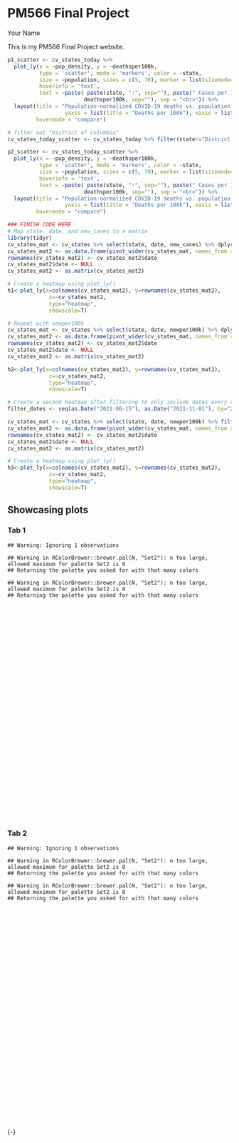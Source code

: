 PM566 Final Project
================
Your Name

This is my PM566 Final Project website.

``` r
p1_scatter <- cv_states_today %>% 
  plot_ly(x = ~pop_density, y = ~deathsper100k,
          type = 'scatter', mode = 'markers', color = ~state,
          size = ~population, sizes = c(5, 70), marker = list(sizemode='diameter', opacity=0.5),
          hoverinfo = 'text',
          text = ~paste( paste(state, ":", sep=""), paste(" Cases per 100k: ", per100k, sep="") , paste(" Deaths per 100k: ",
                        deathsper100k, sep=""), sep = "<br>")) %>%
  layout(title = "Population-normalized COVID-19 deaths vs. population density",
                  yaxis = list(title = "Deaths per 100k"), xaxis = list(title = "Population Density"),
         hovermode = "compare")

# filter out "District of Columbia"
cv_states_today_scatter <- cv_states_today %>% filter(state!="District of Columbia")

p2_scatter <- cv_states_today_scatter %>% 
  plot_ly(x = ~pop_density, y = ~deathsper100k,
          type = 'scatter', mode = 'markers', color = ~state,
          size = ~population, sizes = c(5, 70), marker = list(sizemode='diameter', opacity=0.5),
          hoverinfo = 'text',
          text = ~paste( paste(state, ":", sep=""), paste(" Cases per 100k: ", per100k, sep="") , paste(" Deaths per 100k: ",
                        deathsper100k, sep=""), sep = "<br>")) %>%
  layout(title = "Population-normalized COVID-19 deaths vs. population density",
                  yaxis = list(title = "Deaths per 100k"), xaxis = list(title = "Population Density"),
         hovermode = "compare")
```

``` r
### FINISH CODE HERE
# Map state, date, and new_cases to a matrix
library(tidyr)
cv_states_mat <- cv_states %>% select(state, date, new_cases) %>% dplyr::filter(date>as.Date("2021-06-15"))
cv_states_mat2 <- as.data.frame(pivot_wider(cv_states_mat, names_from = state, values_from = new_cases))
rownames(cv_states_mat2) <- cv_states_mat2$date
cv_states_mat2$date <- NULL
cv_states_mat2 <- as.matrix(cv_states_mat2)

# Create a heatmap using plot_ly()
h1<-plot_ly(x=colnames(cv_states_mat2), y=rownames(cv_states_mat2),
             z=~cv_states_mat2,
             type="heatmap",
             showscale=T)

# Repeat with newper100k
cv_states_mat <- cv_states %>% select(state, date, newper100k) %>% dplyr::filter(date>as.Date("2021-06-15"))
cv_states_mat2 <- as.data.frame(pivot_wider(cv_states_mat, names_from = state, values_from = newper100k))
rownames(cv_states_mat2) <- cv_states_mat2$date
cv_states_mat2$date <- NULL
cv_states_mat2 <- as.matrix(cv_states_mat2)

h2<-plot_ly(x=colnames(cv_states_mat2), y=rownames(cv_states_mat2),
             z=~cv_states_mat2,
             type="heatmap",
             showscale=T)

# Create a second heatmap after filtering to only include dates every other week
filter_dates <- seq(as.Date("2021-06-15"), as.Date("2021-11-01"), by="2 weeks")

cv_states_mat <- cv_states %>% select(state, date, newper100k) %>% filter(date %in% filter_dates)
cv_states_mat2 <- as.data.frame(pivot_wider(cv_states_mat, names_from = state, values_from = newper100k))
rownames(cv_states_mat2) <- cv_states_mat2$date
cv_states_mat2$date <- NULL
cv_states_mat2 <- as.matrix(cv_states_mat2)

# Create a heatmap using plot_ly()
h3<-plot_ly(x=colnames(cv_states_mat2), y=rownames(cv_states_mat2),
             z=~cv_states_mat2,
             type="heatmap",
             showscale=T)
```

## Showcasing plots

### Tab 1

    ## Warning: Ignoring 1 observations

    ## Warning in RColorBrewer::brewer.pal(N, "Set2"): n too large, allowed maximum for palette Set2 is 8
    ## Returning the palette you asked for with that many colors

    ## Warning in RColorBrewer::brewer.pal(N, "Set2"): n too large, allowed maximum for palette Set2 is 8
    ## Returning the palette you asked for with that many colors

<div id="htmlwidget-40b994f58a644afb643f" style="width:672px;height:480px;" class="plotly html-widget"></div>
<script type="application/json" data-for="htmlwidget-40b994f58a644afb643f">{"x":{"visdat":{"49a41b0e10cb":["function () ","plotlyVisDat"]},"cur_data":"49a41b0e10cb","attrs":{"49a41b0e10cb":{"x":{},"y":{},"mode":"markers","marker":{"sizemode":"diameter","opacity":0.5},"hoverinfo":"text","text":{},"color":{},"size":{},"alpha_stroke":1,"sizes":[5,70],"spans":[1,20],"type":"scatter"}},"layout":{"margin":{"b":40,"l":60,"t":25,"r":10},"title":"Population-normalized COVID-19 deaths vs. population density","yaxis":{"domain":[0,1],"automargin":true,"title":"Deaths per 100k"},"xaxis":{"domain":[0,1],"automargin":true,"title":"Population Density"},"hovermode":"compare","showlegend":true},"source":"A","config":{"modeBarButtonsToAdd":["hoverclosest","hovercompare"],"showSendToCloud":false},"data":[{"x":[96.50938865],"y":[329.4],"mode":"markers","marker":{"color":"rgba(102,194,165,1)","size":[12.1873700271949],"sizemode":"diameter","opacity":0.5,"line":{"color":"rgba(102,194,165,1)"}},"hoverinfo":"text","text":"Alabama:<br> Cases per 100k: 17244.9<br> Deaths per 100k: 329.4","type":"scatter","name":"Alabama","textfont":{"color":"rgba(102,194,165,1)","size":12.1873700271949},"error_y":{"color":"rgba(102,194,165,1)","width":12.1873700271949},"error_x":{"color":"rgba(102,194,165,1)","width":12.1873700271949},"line":{"color":"rgba(102,194,165,1)","width":12.1873700271949},"xaxis":"x","yaxis":"y","frame":null},{"x":[1.2915230609],"y":[113.9],"mode":"markers","marker":{"color":"rgba(135,188,156,1)","size":[5.26630962766194],"sizemode":"diameter","opacity":0.5,"line":{"color":"rgba(135,188,156,1)"}},"hoverinfo":"text","text":"Alaska:<br> Cases per 100k: 19950.8<br> Deaths per 100k: 113.9","type":"scatter","name":"Alaska","textfont":{"color":"rgba(135,188,156,1)","size":5.26630962766194},"error_y":{"color":"rgba(135,188,156,1)","width":5.26630962766194},"error_x":{"color":"rgba(135,188,156,1)","width":5.26630962766194},"line":{"color":"rgba(135,188,156,1)","width":5.26630962766194},"xaxis":"x","yaxis":"y","frame":null},{"x":[63.135855048],"y":[306.7],"mode":"markers","marker":{"color":"rgba(160,182,146,1)","size":[15.9956822476171],"sizemode":"diameter","opacity":0.5,"line":{"color":"rgba(160,182,146,1)"}},"hoverinfo":"text","text":"Arizona:<br> Cases per 100k: 17318.1<br> Deaths per 100k: 306.7","type":"scatter","name":"Arizona","textfont":{"color":"rgba(160,182,146,1)","size":15.9956822476171},"error_y":{"color":"rgba(160,182,146,1)","width":15.9956822476171},"error_x":{"color":"rgba(160,182,146,1)","width":15.9956822476171},"line":{"color":"rgba(160,182,146,1)","width":15.9956822476171},"xaxis":"x","yaxis":"y","frame":null},{"x":[57.919684465],"y":[291.8],"mode":"markers","marker":{"color":"rgba(181,176,137,1)","size":[9.06230197827011],"sizemode":"diameter","opacity":0.5,"line":{"color":"rgba(181,176,137,1)"}},"hoverinfo":"text","text":"Arkansas:<br> Cases per 100k: 17405.5<br> Deaths per 100k: 291.8","type":"scatter","name":"Arkansas","textfont":{"color":"rgba(181,176,137,1)","size":9.06230197827011},"error_y":{"color":"rgba(181,176,137,1)","width":9.06230197827011},"error_x":{"color":"rgba(181,176,137,1)","width":9.06230197827011},"line":{"color":"rgba(181,176,137,1)","width":9.06230197827011},"xaxis":"x","yaxis":"y","frame":null},{"x":[253.9065023],"y":[189.2],"mode":"markers","marker":{"color":"rgba(200,169,128,1)","size":[70],"sizemode":"diameter","opacity":0.5,"line":{"color":"rgba(200,169,128,1)"}},"hoverinfo":"text","text":"California:<br> Cases per 100k: 12745.2<br> Deaths per 100k: 189.2","type":"scatter","name":"California","textfont":{"color":"rgba(200,169,128,1)","size":70},"error_y":{"color":"rgba(200,169,128,1)","width":70},"error_x":{"color":"rgba(200,169,128,1)","width":70},"line":{"color":"rgba(200,169,128,1)","width":70},"xaxis":"x","yaxis":"y","frame":null},{"x":[54.955977559],"y":[159.5],"mode":"markers","marker":{"color":"rgba(217,161,119,1)","size":[13.5342396278559],"sizemode":"diameter","opacity":0.5,"line":{"color":"rgba(217,161,119,1)"}},"hoverinfo":"text","text":"Colorado:<br> Cases per 100k: 14229.1<br> Deaths per 100k: 159.5","type":"scatter","name":"Colorado","textfont":{"color":"rgba(217,161,119,1)","size":13.5342396278559},"error_y":{"color":"rgba(217,161,119,1)","width":13.5342396278559},"error_x":{"color":"rgba(217,161,119,1)","width":13.5342396278559},"line":{"color":"rgba(217,161,119,1)","width":13.5342396278559},"xaxis":"x","yaxis":"y","frame":null},{"x":[737.74459965],"y":[248.1],"mode":"markers","marker":{"color":"rgba(233,153,110,1)","size":[9.99419640800191],"sizemode":"diameter","opacity":0.5,"line":{"color":"rgba(233,153,110,1)"}},"hoverinfo":"text","text":"Connecticut:<br> Cases per 100k: 11558.5<br> Deaths per 100k: 248.1","type":"scatter","name":"Connecticut","textfont":{"color":"rgba(233,153,110,1)","size":9.99419640800191},"error_y":{"color":"rgba(233,153,110,1)","width":9.99419640800191},"error_x":{"color":"rgba(233,153,110,1)","width":9.99419640800191},"line":{"color":"rgba(233,153,110,1)","width":9.99419640800191},"xaxis":"x","yaxis":"y","frame":null},{"x":[496.4324605],"y":[223.3],"mode":"markers","marker":{"color":"rgba(248,144,101,1)","size":[5.64940121563985],"sizemode":"diameter","opacity":0.5,"line":{"color":"rgba(248,144,101,1)"}},"hoverinfo":"text","text":"Delaware:<br> Cases per 100k: 15553.7<br> Deaths per 100k: 223.3","type":"scatter","name":"Delaware","textfont":{"color":"rgba(248,144,101,1)","size":5.64940121563985},"error_y":{"color":"rgba(248,144,101,1)","width":5.64940121563985},"error_x":{"color":"rgba(248,144,101,1)","width":5.64940121563985},"line":{"color":"rgba(248,144,101,1)","width":5.64940121563985},"xaxis":"x","yaxis":"y","frame":null},{"x":[11490.11954],"y":[170.3],"mode":"markers","marker":{"color":"rgba(244,143,109,1)","size":[5.20797367670047],"sizemode":"diameter","opacity":0.5,"line":{"color":"rgba(244,143,109,1)"}},"hoverinfo":"text","text":"District of Columbia:<br> Cases per 100k: 9401.3<br> Deaths per 100k: 170.3","type":"scatter","name":"District of Columbia","textfont":{"color":"rgba(244,143,109,1)","size":5.20797367670047},"error_y":{"color":"rgba(244,143,109,1)","width":5.20797367670047},"error_x":{"color":"rgba(244,143,109,1)","width":5.20797367670047},"line":{"color":"rgba(244,143,109,1)","width":5.20797367670047},"xaxis":"x","yaxis":"y","frame":null},{"x":[397.01575445],"y":[286.8],"mode":"markers","marker":{"color":"rgba(232,146,123,1)","size":[39.5543132782142],"sizemode":"diameter","opacity":0.5,"line":{"color":"rgba(232,146,123,1)"}},"hoverinfo":"text","text":"Florida:<br> Cases per 100k: 17465.7<br> Deaths per 100k: 286.8","type":"scatter","name":"Florida","textfont":{"color":"rgba(232,146,123,1)","size":39.5543132782142},"error_y":{"color":"rgba(232,146,123,1)","width":39.5543132782142},"error_x":{"color":"rgba(232,146,123,1)","width":39.5543132782142},"line":{"color":"rgba(232,146,123,1)","width":39.5543132782142},"xaxis":"x","yaxis":"y","frame":null},{"x":[182.26478911],"y":[276.2],"mode":"markers","marker":{"color":"rgba(220,149,138,1)","size":[21.5783592156126],"sizemode":"diameter","opacity":0.5,"line":{"color":"rgba(220,149,138,1)"}},"hoverinfo":"text","text":"Georgia:<br> Cases per 100k: 15403.3<br> Deaths per 100k: 276.2","type":"scatter","name":"Georgia","textfont":{"color":"rgba(220,149,138,1)","size":21.5783592156126},"error_y":{"color":"rgba(220,149,138,1)","width":21.5783592156126},"error_x":{"color":"rgba(220,149,138,1)","width":21.5783592156126},"line":{"color":"rgba(220,149,138,1)","width":21.5783592156126},"xaxis":"x","yaxis":"y","frame":null},{"x":[221.17691552],"y":[70.5],"mode":"markers","marker":{"color":"rgba(206,152,152,1)","size":[6.40533562063236],"sizemode":"diameter","opacity":0.5,"line":{"color":"rgba(206,152,152,1)"}},"hoverinfo":"text","text":"Hawaii:<br> Cases per 100k: 5913.2<br> Deaths per 100k: 70.5","type":"scatter","name":"Hawaii","textfont":{"color":"rgba(206,152,152,1)","size":6.40533562063236},"error_y":{"color":"rgba(206,152,152,1)","width":6.40533562063236},"error_x":{"color":"rgba(206,152,152,1)","width":6.40533562063236},"line":{"color":"rgba(206,152,152,1)","width":6.40533562063236},"xaxis":"x","yaxis":"y","frame":null},{"x":[21.225798536],"y":[219.9],"mode":"markers","marker":{"color":"rgba(191,154,166,1)","size":[6.96182587438443],"sizemode":"diameter","opacity":0.5,"line":{"color":"rgba(191,154,166,1)"}},"hoverinfo":"text","text":"Idaho:<br> Cases per 100k: 17291.2<br> Deaths per 100k: 219.9","type":"scatter","name":"Idaho","textfont":{"color":"rgba(191,154,166,1)","size":6.96182587438443},"error_y":{"color":"rgba(191,154,166,1)","width":6.96182587438443},"error_x":{"color":"rgba(191,154,166,1)","width":6.96182587438443},"line":{"color":"rgba(191,154,166,1)","width":6.96182587438443},"xaxis":"x","yaxis":"y","frame":null},{"x":[229.51115613],"y":[228.9],"mode":"markers","marker":{"color":"rgba(174,157,181,1)","size":[25.2829997649009],"sizemode":"diameter","opacity":0.5,"line":{"color":"rgba(174,157,181,1)"}},"hoverinfo":"text","text":"Illinois:<br> Cases per 100k: 13886.3<br> Deaths per 100k: 228.9","type":"scatter","name":"Illinois","textfont":{"color":"rgba(174,157,181,1)","size":25.2829997649009},"error_y":{"color":"rgba(174,157,181,1)","width":25.2829997649009},"error_x":{"color":"rgba(174,157,181,1)","width":25.2829997649009},"line":{"color":"rgba(174,157,181,1)","width":25.2829997649009},"xaxis":"x","yaxis":"y","frame":null},{"x":[186.78751987],"y":[257.7],"mode":"markers","marker":{"color":"rgba(154,159,195,1)","size":[15.1956444429439],"sizemode":"diameter","opacity":0.5,"line":{"color":"rgba(154,159,195,1)"}},"hoverinfo":"text","text":"Indiana:<br> Cases per 100k: 16035.1<br> Deaths per 100k: 257.7","type":"scatter","name":"Indiana","textfont":{"color":"rgba(154,159,195,1)","size":15.1956444429439},"error_y":{"color":"rgba(154,159,195,1)","width":15.1956444429439},"error_x":{"color":"rgba(154,159,195,1)","width":15.1956444429439},"line":{"color":"rgba(154,159,195,1)","width":15.1956444429439},"xaxis":"x","yaxis":"y","frame":null},{"x":[56.507023549],"y":[230.3],"mode":"markers","marker":{"color":"rgba(147,159,203,1)","size":[9.29962789488208],"sizemode":"diameter","opacity":0.5,"line":{"color":"rgba(147,159,203,1)"}},"hoverinfo":"text","text":"Iowa:<br> Cases per 100k: 16274.2<br> Deaths per 100k: 230.3","type":"scatter","name":"Iowa","textfont":{"color":"rgba(147,159,203,1)","size":9.29962789488208},"error_y":{"color":"rgba(147,159,203,1)","width":9.29962789488208},"error_x":{"color":"rgba(147,159,203,1)","width":9.29962789488208},"line":{"color":"rgba(147,159,203,1)","width":9.29962789488208},"xaxis":"x","yaxis":"y","frame":null},{"x":[35.610732968],"y":[232.4],"mode":"markers","marker":{"color":"rgba(162,157,201,1)","size":[8.8916781180415],"sizemode":"diameter","opacity":0.5,"line":{"color":"rgba(162,157,201,1)"}},"hoverinfo":"text","text":"Kansas:<br> Cases per 100k: 15689.4<br> Deaths per 100k: 232.4","type":"scatter","name":"Kansas","textfont":{"color":"rgba(162,157,201,1)","size":8.8916781180415},"error_y":{"color":"rgba(162,157,201,1)","width":8.8916781180415},"error_x":{"color":"rgba(162,157,201,1)","width":8.8916781180415},"line":{"color":"rgba(162,157,201,1)","width":8.8916781180415},"xaxis":"x","yaxis":"y","frame":null},{"x":[113.15179107],"y":[239],"mode":"markers","marker":{"color":"rgba(175,154,200,1)","size":[11.4878839049682],"sizemode":"diameter","opacity":0.5,"line":{"color":"rgba(175,154,200,1)"}},"hoverinfo":"text","text":"Kentucky:<br> Cases per 100k: 17341.3<br> Deaths per 100k: 239","type":"scatter","name":"Kentucky","textfont":{"color":"rgba(175,154,200,1)","size":11.4878839049682},"error_y":{"color":"rgba(175,154,200,1)","width":11.4878839049682},"error_x":{"color":"rgba(175,154,200,1)","width":11.4878839049682},"line":{"color":"rgba(175,154,200,1)","width":11.4878839049682},"xaxis":"x","yaxis":"y","frame":null},{"x":[107.86011234],"y":[316.5],"mode":"markers","marker":{"color":"rgba(187,151,199,1)","size":[11.8073467338107],"sizemode":"diameter","opacity":0.5,"line":{"color":"rgba(187,151,199,1)"}},"hoverinfo":"text","text":"Louisiana:<br> Cases per 100k: 16485.2<br> Deaths per 100k: 316.5","type":"scatter","name":"Louisiana","textfont":{"color":"rgba(187,151,199,1)","size":11.8073467338107},"error_y":{"color":"rgba(187,151,199,1)","width":11.8073467338107},"error_x":{"color":"rgba(187,151,199,1)","width":11.8073467338107},"line":{"color":"rgba(187,151,199,1)","width":11.8073467338107},"xaxis":"x","yaxis":"y","frame":null},{"x":[43.391688419],"y":[95.2],"mode":"markers","marker":{"color":"rgba(199,148,198,1)","size":[6.26845132807386],"sizemode":"diameter","opacity":0.5,"line":{"color":"rgba(199,148,198,1)"}},"hoverinfo":"text","text":"Maine:<br> Cases per 100k: 8656.7<br> Deaths per 100k: 95.2","type":"scatter","name":"Maine","textfont":{"color":"rgba(199,148,198,1)","size":6.26845132807386},"error_y":{"color":"rgba(199,148,198,1)","width":6.26845132807386},"error_x":{"color":"rgba(199,148,198,1)","width":6.26845132807386},"line":{"color":"rgba(199,148,198,1)","width":6.26845132807386},"xaxis":"x","yaxis":"y","frame":null},{"x":[622.26172745],"y":[184.1],"mode":"markers","marker":{"color":"rgba(211,145,197,1)","size":[14.1131367698985],"sizemode":"diameter","opacity":0.5,"line":{"color":"rgba(211,145,197,1)"}},"hoverinfo":"text","text":"Maryland:<br> Cases per 100k: 9569.4<br> Deaths per 100k: 184.1","type":"scatter","name":"Maryland","textfont":{"color":"rgba(211,145,197,1)","size":14.1131367698985},"error_y":{"color":"rgba(211,145,197,1)","width":14.1131367698985},"error_x":{"color":"rgba(211,145,197,1)","width":14.1131367698985},"line":{"color":"rgba(211,145,197,1)","width":14.1131367698985},"xaxis":"x","yaxis":"y","frame":null},{"x":[884.74992172],"y":[279.8],"mode":"markers","marker":{"color":"rgba(222,141,196,1)","size":[15.5462821453885],"sizemode":"diameter","opacity":0.5,"line":{"color":"rgba(222,141,196,1)"}},"hoverinfo":"text","text":"Massachusetts:<br> Cases per 100k: 13017.5<br> Deaths per 100k: 279.8","type":"scatter","name":"Massachusetts","textfont":{"color":"rgba(222,141,196,1)","size":15.5462821453885},"error_y":{"color":"rgba(222,141,196,1)","width":15.5462821453885},"error_x":{"color":"rgba(222,141,196,1)","width":15.5462821453885},"line":{"color":"rgba(222,141,196,1)","width":15.5462821453885},"xaxis":"x","yaxis":"y","frame":null},{"x":[176.59707779],"y":[248.4],"mode":"markers","marker":{"color":"rgba(230,140,193,1)","size":[20.7052959996109],"sizemode":"diameter","opacity":0.5,"line":{"color":"rgba(230,140,193,1)"}},"hoverinfo":"text","text":"Michigan:<br> Cases per 100k: 14063.8<br> Deaths per 100k: 248.4","type":"scatter","name":"Michigan","textfont":{"color":"rgba(230,140,193,1)","size":20.7052959996109},"error_y":{"color":"rgba(230,140,193,1)","width":20.7052959996109},"error_x":{"color":"rgba(230,140,193,1)","width":20.7052959996109},"line":{"color":"rgba(230,140,193,1)","width":20.7052959996109},"xaxis":"x","yaxis":"y","frame":null},{"x":[70.469674696],"y":[165.4],"mode":"markers","marker":{"color":"rgba(224,152,179,1)","size":[13.3935233021582],"sizemode":"diameter","opacity":0.5,"line":{"color":"rgba(224,152,179,1)"}},"hoverinfo":"text","text":"Minnesota:<br> Cases per 100k: 15528.4<br> Deaths per 100k: 165.4","type":"scatter","name":"Minnesota","textfont":{"color":"rgba(224,152,179,1)","size":13.3935233021582},"error_y":{"color":"rgba(224,152,179,1)","width":13.3935233021582},"error_x":{"color":"rgba(224,152,179,1)","width":13.3935233021582},"line":{"color":"rgba(224,152,179,1)","width":13.3935233021582},"xaxis":"x","yaxis":"y","frame":null},{"x":[63.645625459],"y":[342.5],"mode":"markers","marker":{"color":"rgba(217,164,165,1)","size":[9.01678616254552],"sizemode":"diameter","opacity":0.5,"line":{"color":"rgba(217,164,165,1)"}},"hoverinfo":"text","text":"Mississippi:<br> Cases per 100k: 17101.7<br> Deaths per 100k: 342.5","type":"scatter","name":"Mississippi","textfont":{"color":"rgba(217,164,165,1)","size":9.01678616254552},"error_y":{"color":"rgba(217,164,165,1)","width":9.01678616254552},"error_x":{"color":"rgba(217,164,165,1)","width":9.01678616254552},"line":{"color":"rgba(217,164,165,1)","width":9.01678616254552},"xaxis":"x","yaxis":"y","frame":null},{"x":[89.117470789],"y":[217.7],"mode":"markers","marker":{"color":"rgba(209,175,151,1)","size":[14.2527675196286],"sizemode":"diameter","opacity":0.5,"line":{"color":"rgba(209,175,151,1)"}},"hoverinfo":"text","text":"Missouri:<br> Cases per 100k: 14910.5<br> Deaths per 100k: 217.7","type":"scatter","name":"Missouri","textfont":{"color":"rgba(209,175,151,1)","size":14.2527675196286},"error_y":{"color":"rgba(209,175,151,1)","width":14.2527675196286},"error_x":{"color":"rgba(209,175,151,1)","width":14.2527675196286},"line":{"color":"rgba(209,175,151,1)","width":14.2527675196286},"xaxis":"x","yaxis":"y","frame":null},{"x":[7.298751095],"y":[240.6],"mode":"markers","marker":{"color":"rgba(201,186,137,1)","size":[5.80804205143919],"sizemode":"diameter","opacity":0.5,"line":{"color":"rgba(201,186,137,1)"}},"hoverinfo":"text","text":"Montana:<br> Cases per 100k: 17717.8<br> Deaths per 100k: 240.6","type":"scatter","name":"Montana","textfont":{"color":"rgba(201,186,137,1)","size":5.80804205143919},"error_y":{"color":"rgba(201,186,137,1)","width":5.80804205143919},"error_x":{"color":"rgba(201,186,137,1)","width":5.80804205143919},"line":{"color":"rgba(201,186,137,1)","width":5.80804205143919},"xaxis":"x","yaxis":"y","frame":null},{"x":[25.114922059],"y":[152.5],"mode":"markers","marker":{"color":"rgba(191,196,121,1)","size":[7.25374742414617],"sizemode":"diameter","opacity":0.5,"line":{"color":"rgba(191,196,121,1)"}},"hoverinfo":"text","text":"Nebraska:<br> Cases per 100k: 15625.1<br> Deaths per 100k: 152.5","type":"scatter","name":"Nebraska","textfont":{"color":"rgba(191,196,121,1)","size":7.25374742414617},"error_y":{"color":"rgba(191,196,121,1)","width":7.25374742414617},"error_x":{"color":"rgba(191,196,121,1)","width":7.25374742414617},"line":{"color":"rgba(191,196,121,1)","width":7.25374742414617},"xaxis":"x","yaxis":"y","frame":null},{"x":[27.6406025],"y":[261.1],"mode":"markers","marker":{"color":"rgba(180,205,105,1)","size":[9.09659850811102],"sizemode":"diameter","opacity":0.5,"line":{"color":"rgba(180,205,105,1)"}},"hoverinfo":"text","text":"Nevada:<br> Cases per 100k: 15312.2<br> Deaths per 100k: 261.1","type":"scatter","name":"Nevada","textfont":{"color":"rgba(180,205,105,1)","size":9.09659850811102},"error_y":{"color":"rgba(180,205,105,1)","width":9.09659850811102},"error_x":{"color":"rgba(180,205,105,1)","width":9.09659850811102},"line":{"color":"rgba(180,205,105,1)","width":9.09659850811102},"xaxis":"x","yaxis":"y","frame":null},{"x":[151.50059716],"y":[122.5],"mode":"markers","marker":{"color":"rgba(168,215,87,1)","size":[6.29855730122248],"sizemode":"diameter","opacity":0.5,"line":{"color":"rgba(168,215,87,1)"}},"hoverinfo":"text","text":"New Hampshire:<br> Cases per 100k: 11118.1<br> Deaths per 100k: 122.5","type":"scatter","name":"New Hampshire","textfont":{"color":"rgba(168,215,87,1)","size":6.29855730122248},"error_y":{"color":"rgba(168,215,87,1)","width":6.29855730122248},"error_x":{"color":"rgba(168,215,87,1)","width":6.29855730122248},"line":{"color":"rgba(168,215,87,1)","width":6.29855730122248},"xaxis":"x","yaxis":"y","frame":null},{"x":[1211.3172349],"y":[318.5],"mode":"markers","marker":{"color":"rgba(178,216,80,1)","size":[18.8920089345865],"sizemode":"diameter","opacity":0.5,"line":{"color":"rgba(178,216,80,1)"}},"hoverinfo":"text","text":"New Jersey:<br> Cases per 100k: 13930.5<br> Deaths per 100k: 318.5","type":"scatter","name":"New Jersey","textfont":{"color":"rgba(178,216,80,1)","size":18.8920089345865},"error_y":{"color":"rgba(178,216,80,1)","width":18.8920089345865},"error_x":{"color":"rgba(178,216,80,1)","width":18.8920089345865},"line":{"color":"rgba(178,216,80,1)","width":18.8920089345865},"xaxis":"x","yaxis":"y","frame":null},{"x":[17.273065483],"y":[251.3],"mode":"markers","marker":{"color":"rgba(191,217,76,1)","size":[7.5308277663626],"sizemode":"diameter","opacity":0.5,"line":{"color":"rgba(191,217,76,1)"}},"hoverinfo":"text","text":"New Mexico:<br> Cases per 100k: 14409.3<br> Deaths per 100k: 251.3","type":"scatter","name":"New Mexico","textfont":{"color":"rgba(191,217,76,1)","size":7.5308277663626},"error_y":{"color":"rgba(191,217,76,1)","width":7.5308277663626},"error_x":{"color":"rgba(191,217,76,1)","width":7.5308277663626},"line":{"color":"rgba(191,217,76,1)","width":7.5308277663626},"xaxis":"x","yaxis":"y","frame":null},{"x":[414.70249405],"y":[290.8],"mode":"markers","marker":{"color":"rgba(203,217,71,1)","size":[36.624232015612],"sizemode":"diameter","opacity":0.5,"line":{"color":"rgba(203,217,71,1)"}},"hoverinfo":"text","text":"New York:<br> Cases per 100k: 13678.8<br> Deaths per 100k: 290.8","type":"scatter","name":"New York","textfont":{"color":"rgba(203,217,71,1)","size":36.624232015612},"error_y":{"color":"rgba(203,217,71,1)","width":36.624232015612},"error_x":{"color":"rgba(203,217,71,1)","width":36.624232015612},"line":{"color":"rgba(203,217,71,1)","width":36.624232015612},"xaxis":"x","yaxis":"y","frame":null},{"x":[213.56949153],"y":[179.3],"mode":"markers","marker":{"color":"rgba(215,217,67,1)","size":[21.3518140188635],"sizemode":"diameter","opacity":0.5,"line":{"color":"rgba(215,217,67,1)"}},"hoverinfo":"text","text":"North Carolina:<br> Cases per 100k: 14613<br> Deaths per 100k: 179.3","type":"scatter","name":"North Carolina","textfont":{"color":"rgba(215,217,67,1)","size":21.3518140188635},"error_y":{"color":"rgba(215,217,67,1)","width":21.3518140188635},"error_x":{"color":"rgba(215,217,67,1)","width":21.3518140188635},"line":{"color":"rgba(215,217,67,1)","width":21.3518140188635},"xaxis":"x","yaxis":"y","frame":null},{"x":[11.015709613],"y":[248.9],"mode":"markers","marker":{"color":"rgba(227,217,62,1)","size":[5.3040613240235],"sizemode":"diameter","opacity":0.5,"line":{"color":"rgba(227,217,62,1)"}},"hoverinfo":"text","text":"North Dakota:<br> Cases per 100k: 20861.4<br> Deaths per 100k: 248.9","type":"scatter","name":"North Dakota","textfont":{"color":"rgba(227,217,62,1)","size":5.3040613240235},"error_y":{"color":"rgba(227,217,62,1)","width":5.3040613240235},"error_x":{"color":"rgba(227,217,62,1)","width":5.3040613240235},"line":{"color":"rgba(227,217,62,1)","width":5.3040613240235},"xaxis":"x","yaxis":"y","frame":null},{"x":[286.07988455],"y":[228.1],"mode":"markers","marker":{"color":"rgba(239,217,56,1)","size":[23.529339335629],"sizemode":"diameter","opacity":0.5,"line":{"color":"rgba(239,217,56,1)"}},"hoverinfo":"text","text":"Ohio:<br> Cases per 100k: 14054.3<br> Deaths per 100k: 228.1","type":"scatter","name":"Ohio","textfont":{"color":"rgba(239,217,56,1)","size":23.529339335629},"error_y":{"color":"rgba(239,217,56,1)","width":23.529339335629},"error_x":{"color":"rgba(239,217,56,1)","width":23.529339335629},"line":{"color":"rgba(239,217,56,1)","width":23.529339335629},"xaxis":"x","yaxis":"y","frame":null},{"x":[57.482602245],"y":[276],"mode":"markers","marker":{"color":"rgba(250,217,50,1)","size":[10.6118807958315],"sizemode":"diameter","opacity":0.5,"line":{"color":"rgba(250,217,50,1)"}},"hoverinfo":"text","text":"Oklahoma:<br> Cases per 100k: 16702.7<br> Deaths per 100k: 276","type":"scatter","name":"Oklahoma","textfont":{"color":"rgba(250,217,50,1)","size":10.6118807958315},"error_y":{"color":"rgba(250,217,50,1)","width":10.6118807958315},"error_x":{"color":"rgba(250,217,50,1)","width":10.6118807958315},"line":{"color":"rgba(250,217,50,1)","width":10.6118807958315},"xaxis":"x","yaxis":"y","frame":null},{"x":[43.658853835],"y":[117.4],"mode":"markers","marker":{"color":"rgba(253,215,59,1)","size":[11.0248232215923],"sizemode":"diameter","opacity":0.5,"line":{"color":"rgba(253,215,59,1)"}},"hoverinfo":"text","text":"Oregon:<br> Cases per 100k: 9164.6<br> Deaths per 100k: 117.4","type":"scatter","name":"Oregon","textfont":{"color":"rgba(253,215,59,1)","size":11.0248232215923},"error_y":{"color":"rgba(253,215,59,1)","width":11.0248232215923},"error_x":{"color":"rgba(253,215,59,1)","width":11.0248232215923},"line":{"color":"rgba(253,215,59,1)","width":11.0248232215923},"xaxis":"x","yaxis":"y","frame":null},{"x":[286.23455445],"y":[257.5],"mode":"markers","marker":{"color":"rgba(250,212,76,1)","size":[25.3930248069052],"sizemode":"diameter","opacity":0.5,"line":{"color":"rgba(250,212,76,1)"}},"hoverinfo":"text","text":"Pennsylvania:<br> Cases per 100k: 13165.9<br> Deaths per 100k: 257.5","type":"scatter","name":"Pennsylvania","textfont":{"color":"rgba(250,212,76,1)","size":25.3930248069052},"error_y":{"color":"rgba(250,212,76,1)","width":25.3930248069052},"error_x":{"color":"rgba(250,212,76,1)","width":25.3930248069052},"line":{"color":"rgba(250,212,76,1)","width":25.3930248069052},"xaxis":"x","yaxis":"y","frame":null},{"x":[1022.6505771],"y":[274.9],"mode":"markers","marker":{"color":"rgba(244,207,104,1)","size":[5.79972096990537],"sizemode":"diameter","opacity":0.5,"line":{"color":"rgba(244,207,104,1)"}},"hoverinfo":"text","text":"Rhode Island:<br> Cases per 100k: 17644.4<br> Deaths per 100k: 274.9","type":"scatter","name":"Rhode Island","textfont":{"color":"rgba(244,207,104,1)","size":5.79972096990537},"error_y":{"color":"rgba(244,207,104,1)","width":5.79972096990537},"error_x":{"color":"rgba(244,207,104,1)","width":5.79972096990537},"line":{"color":"rgba(244,207,104,1)","width":5.79972096990537},"xaxis":"x","yaxis":"y","frame":null},{"x":[169.11117582],"y":[277.6],"mode":"markers","marker":{"color":"rgba(240,204,117,1)","size":[12.5146369966342],"sizemode":"diameter","opacity":0.5,"line":{"color":"rgba(240,204,117,1)"}},"hoverinfo":"text","text":"South Carolina:<br> Cases per 100k: 17930.8<br> Deaths per 100k: 277.6","type":"scatter","name":"South Carolina","textfont":{"color":"rgba(240,204,117,1)","size":12.5146369966342},"error_y":{"color":"rgba(240,204,117,1)","width":12.5146369966342},"error_x":{"color":"rgba(240,204,117,1)","width":12.5146369966342},"line":{"color":"rgba(240,204,117,1)","width":12.5146369966342},"xaxis":"x","yaxis":"y","frame":null},{"x":[11.637449389],"y":[261.3],"mode":"markers","marker":{"color":"rgba(236,201,129,1)","size":[5.50776606911544],"sizemode":"diameter","opacity":0.5,"line":{"color":"rgba(236,201,129,1)"}},"hoverinfo":"text","text":"South Dakota:<br> Cases per 100k: 18405<br> Deaths per 100k: 261.3","type":"scatter","name":"South Dakota","textfont":{"color":"rgba(236,201,129,1)","size":5.50776606911544},"error_y":{"color":"rgba(236,201,129,1)","width":5.50776606911544},"error_x":{"color":"rgba(236,201,129,1)","width":5.50776606911544},"line":{"color":"rgba(236,201,129,1)","width":5.50776606911544},"xaxis":"x","yaxis":"y","frame":null},{"x":[164.17412699],"y":[246.5],"mode":"markers","marker":{"color":"rgba(232,198,140,1)","size":[15.3259335696775],"sizemode":"diameter","opacity":0.5,"line":{"color":"rgba(232,198,140,1)"}},"hoverinfo":"text","text":"Tennessee:<br> Cases per 100k: 18825.5<br> Deaths per 100k: 246.5","type":"scatter","name":"Tennessee","textfont":{"color":"rgba(232,198,140,1)","size":15.3259335696775},"error_y":{"color":"rgba(232,198,140,1)","width":15.3259335696775},"error_x":{"color":"rgba(232,198,140,1)","width":15.3259335696775},"line":{"color":"rgba(232,198,140,1)","width":15.3259335696775},"xaxis":"x","yaxis":"y","frame":null},{"x":[109.86046804],"y":[256.7],"mode":"markers","marker":{"color":"rgba(227,195,149,1)","size":[51.8983959386862],"sizemode":"diameter","opacity":0.5,"line":{"color":"rgba(227,195,149,1)"}},"hoverinfo":"text","text":"Texas:<br> Cases per 100k: 14977.8<br> Deaths per 100k: 256.7","type":"scatter","name":"Texas","textfont":{"color":"rgba(227,195,149,1)","size":51.8983959386862},"error_y":{"color":"rgba(227,195,149,1)","width":51.8983959386862},"error_x":{"color":"rgba(227,195,149,1)","width":51.8983959386862},"line":{"color":"rgba(227,195,149,1)","width":51.8983959386862},"xaxis":"x","yaxis":"y","frame":null},{"x":[38.458214685],"y":[108.5],"mode":"markers","marker":{"color":"rgba(221,193,154,1)","size":[9.30789894987361],"sizemode":"diameter","opacity":0.5,"line":{"color":"rgba(221,193,154,1)"}},"hoverinfo":"text","text":"Utah:<br> Cases per 100k: 18445.5<br> Deaths per 100k: 108.5","type":"scatter","name":"Utah","textfont":{"color":"rgba(221,193,154,1)","size":9.30789894987361},"error_y":{"color":"rgba(221,193,154,1)","width":9.30789894987361},"error_x":{"color":"rgba(221,193,154,1)","width":9.30789894987361},"line":{"color":"rgba(221,193,154,1)","width":9.30789894987361},"xaxis":"x","yaxis":"y","frame":null},{"x":[67.943995144],"y":[64.5],"mode":"markers","marker":{"color":"rgba(214,191,158,1)","size":[5.08097963155221],"sizemode":"diameter","opacity":0.5,"line":{"color":"rgba(214,191,158,1)"}},"hoverinfo":"text","text":"Vermont:<br> Cases per 100k: 7564.4<br> Deaths per 100k: 64.5","type":"scatter","name":"Vermont","textfont":{"color":"rgba(214,191,158,1)","size":5.08097963155221},"error_y":{"color":"rgba(214,191,158,1)","width":5.08097963155221},"error_x":{"color":"rgba(214,191,158,1)","width":5.08097963155221},"line":{"color":"rgba(214,191,158,1)","width":5.08097963155221},"xaxis":"x","yaxis":"y","frame":null},{"x":[215.73630393],"y":[171.5],"mode":"markers","marker":{"color":"rgba(208,188,162,1)","size":[18.2402714794218],"sizemode":"diameter","opacity":0.5,"line":{"color":"rgba(208,188,162,1)"}},"hoverinfo":"text","text":"Virginia:<br> Cases per 100k: 11193.9<br> Deaths per 100k: 171.5","type":"scatter","name":"Virginia","textfont":{"color":"rgba(208,188,162,1)","size":18.2402714794218},"error_y":{"color":"rgba(208,188,162,1)","width":18.2402714794218},"error_x":{"color":"rgba(208,188,162,1)","width":18.2402714794218},"line":{"color":"rgba(208,188,162,1)","width":18.2402714794218},"xaxis":"x","yaxis":"y","frame":null},{"x":[113.39722716],"y":[124.8],"mode":"markers","marker":{"color":"rgba(201,186,167,1)","size":[16.6025792453781],"sizemode":"diameter","opacity":0.5,"line":{"color":"rgba(201,186,167,1)"}},"hoverinfo":"text","text":"Washington:<br> Cases per 100k: 10149.4<br> Deaths per 100k: 124.8","type":"scatter","name":"Washington","textfont":{"color":"rgba(201,186,167,1)","size":16.6025792453781},"error_y":{"color":"rgba(201,186,167,1)","width":16.6025792453781},"error_x":{"color":"rgba(201,186,167,1)","width":16.6025792453781},"line":{"color":"rgba(201,186,167,1)","width":16.6025792453781},"xaxis":"x","yaxis":"y","frame":null},{"x":[75.11398785],"y":[270.6],"mode":"markers","marker":{"color":"rgba(194,184,171,1)","size":[7.04791154835278],"sizemode":"diameter","opacity":0.5,"line":{"color":"rgba(194,184,171,1)"}},"hoverinfo":"text","text":"West Virginia:<br> Cases per 100k: 16001.9<br> Deaths per 100k: 270.6","type":"scatter","name":"West Virginia","textfont":{"color":"rgba(194,184,171,1)","size":7.04791154835278},"error_y":{"color":"rgba(194,184,171,1)","width":7.04791154835278},"error_x":{"color":"rgba(194,184,171,1)","width":7.04791154835278},"line":{"color":"rgba(194,184,171,1)","width":7.04791154835278},"xaxis":"x","yaxis":"y","frame":null},{"x":[107.32815663],"y":[169.1],"mode":"markers","marker":{"color":"rgba(186,181,175,1)","size":[13.7310173643924],"sizemode":"diameter","opacity":0.5,"line":{"color":"rgba(186,181,175,1)"}},"hoverinfo":"text","text":"Wisconsin:<br> Cases per 100k: 16269.8<br> Deaths per 100k: 169.1","type":"scatter","name":"Wisconsin","textfont":{"color":"rgba(186,181,175,1)","size":13.7310173643924},"error_y":{"color":"rgba(186,181,175,1)","width":13.7310173643924},"error_x":{"color":"rgba(186,181,175,1)","width":13.7310173643924},"line":{"color":"rgba(186,181,175,1)","width":13.7310173643924},"xaxis":"x","yaxis":"y","frame":null},{"x":[5.9506106574],"y":[233.2],"mode":"markers","marker":{"color":"rgba(179,179,179,1)","size":[5],"sizemode":"diameter","opacity":0.5,"line":{"color":"rgba(179,179,179,1)"}},"hoverinfo":"text","text":"Wyoming:<br> Cases per 100k: 18923.1<br> Deaths per 100k: 233.2","type":"scatter","name":"Wyoming","textfont":{"color":"rgba(179,179,179,1)","size":5},"error_y":{"color":"rgba(179,179,179,1)","width":5},"error_x":{"color":"rgba(179,179,179,1)","width":5},"line":{"color":"rgba(179,179,179,1)","width":5},"xaxis":"x","yaxis":"y","frame":null}],"highlight":{"on":"plotly_click","persistent":false,"dynamic":false,"selectize":false,"opacityDim":0.2,"selected":{"opacity":1},"debounce":0},"shinyEvents":["plotly_hover","plotly_click","plotly_selected","plotly_relayout","plotly_brushed","plotly_brushing","plotly_clickannotation","plotly_doubleclick","plotly_deselect","plotly_afterplot","plotly_sunburstclick"],"base_url":"https://plot.ly"},"evals":[],"jsHooks":[]}</script>

### Tab 2

    ## Warning: Ignoring 1 observations

    ## Warning in RColorBrewer::brewer.pal(N, "Set2"): n too large, allowed maximum for palette Set2 is 8
    ## Returning the palette you asked for with that many colors

    ## Warning in RColorBrewer::brewer.pal(N, "Set2"): n too large, allowed maximum for palette Set2 is 8
    ## Returning the palette you asked for with that many colors

<div id="htmlwidget-472799bd0a6f8f118442" style="width:672px;height:480px;" class="plotly html-widget"></div>
<script type="application/json" data-for="htmlwidget-472799bd0a6f8f118442">{"x":{"visdat":{"49a4392b56cd":["function () ","plotlyVisDat"]},"cur_data":"49a4392b56cd","attrs":{"49a4392b56cd":{"x":{},"y":{},"mode":"markers","marker":{"sizemode":"diameter","opacity":0.5},"hoverinfo":"text","text":{},"color":{},"size":{},"alpha_stroke":1,"sizes":[5,70],"spans":[1,20],"type":"scatter"}},"layout":{"margin":{"b":40,"l":60,"t":25,"r":10},"title":"Population-normalized COVID-19 deaths vs. population density","yaxis":{"domain":[0,1],"automargin":true,"title":"Deaths per 100k"},"xaxis":{"domain":[0,1],"automargin":true,"title":"Population Density"},"hovermode":"compare","showlegend":true},"source":"A","config":{"modeBarButtonsToAdd":["hoverclosest","hovercompare"],"showSendToCloud":false},"data":[{"x":[96.50938865],"y":[329.4],"mode":"markers","marker":{"color":"rgba(102,194,165,1)","size":[12.1873700271949],"sizemode":"diameter","opacity":0.5,"line":{"color":"rgba(102,194,165,1)"}},"hoverinfo":"text","text":"Alabama:<br> Cases per 100k: 17244.9<br> Deaths per 100k: 329.4","type":"scatter","name":"Alabama","textfont":{"color":"rgba(102,194,165,1)","size":12.1873700271949},"error_y":{"color":"rgba(102,194,165,1)","width":12.1873700271949},"error_x":{"color":"rgba(102,194,165,1)","width":12.1873700271949},"line":{"color":"rgba(102,194,165,1)","width":12.1873700271949},"xaxis":"x","yaxis":"y","frame":null},{"x":[1.2915230609],"y":[113.9],"mode":"markers","marker":{"color":"rgba(135,188,156,1)","size":[5.26630962766194],"sizemode":"diameter","opacity":0.5,"line":{"color":"rgba(135,188,156,1)"}},"hoverinfo":"text","text":"Alaska:<br> Cases per 100k: 19950.8<br> Deaths per 100k: 113.9","type":"scatter","name":"Alaska","textfont":{"color":"rgba(135,188,156,1)","size":5.26630962766194},"error_y":{"color":"rgba(135,188,156,1)","width":5.26630962766194},"error_x":{"color":"rgba(135,188,156,1)","width":5.26630962766194},"line":{"color":"rgba(135,188,156,1)","width":5.26630962766194},"xaxis":"x","yaxis":"y","frame":null},{"x":[63.135855048],"y":[306.7],"mode":"markers","marker":{"color":"rgba(160,182,146,1)","size":[15.9956822476171],"sizemode":"diameter","opacity":0.5,"line":{"color":"rgba(160,182,146,1)"}},"hoverinfo":"text","text":"Arizona:<br> Cases per 100k: 17318.1<br> Deaths per 100k: 306.7","type":"scatter","name":"Arizona","textfont":{"color":"rgba(160,182,146,1)","size":15.9956822476171},"error_y":{"color":"rgba(160,182,146,1)","width":15.9956822476171},"error_x":{"color":"rgba(160,182,146,1)","width":15.9956822476171},"line":{"color":"rgba(160,182,146,1)","width":15.9956822476171},"xaxis":"x","yaxis":"y","frame":null},{"x":[57.919684465],"y":[291.8],"mode":"markers","marker":{"color":"rgba(181,176,137,1)","size":[9.06230197827011],"sizemode":"diameter","opacity":0.5,"line":{"color":"rgba(181,176,137,1)"}},"hoverinfo":"text","text":"Arkansas:<br> Cases per 100k: 17405.5<br> Deaths per 100k: 291.8","type":"scatter","name":"Arkansas","textfont":{"color":"rgba(181,176,137,1)","size":9.06230197827011},"error_y":{"color":"rgba(181,176,137,1)","width":9.06230197827011},"error_x":{"color":"rgba(181,176,137,1)","width":9.06230197827011},"line":{"color":"rgba(181,176,137,1)","width":9.06230197827011},"xaxis":"x","yaxis":"y","frame":null},{"x":[253.9065023],"y":[189.2],"mode":"markers","marker":{"color":"rgba(200,169,128,1)","size":[70],"sizemode":"diameter","opacity":0.5,"line":{"color":"rgba(200,169,128,1)"}},"hoverinfo":"text","text":"California:<br> Cases per 100k: 12745.2<br> Deaths per 100k: 189.2","type":"scatter","name":"California","textfont":{"color":"rgba(200,169,128,1)","size":70},"error_y":{"color":"rgba(200,169,128,1)","width":70},"error_x":{"color":"rgba(200,169,128,1)","width":70},"line":{"color":"rgba(200,169,128,1)","width":70},"xaxis":"x","yaxis":"y","frame":null},{"x":[54.955977559],"y":[159.5],"mode":"markers","marker":{"color":"rgba(217,161,119,1)","size":[13.5342396278559],"sizemode":"diameter","opacity":0.5,"line":{"color":"rgba(217,161,119,1)"}},"hoverinfo":"text","text":"Colorado:<br> Cases per 100k: 14229.1<br> Deaths per 100k: 159.5","type":"scatter","name":"Colorado","textfont":{"color":"rgba(217,161,119,1)","size":13.5342396278559},"error_y":{"color":"rgba(217,161,119,1)","width":13.5342396278559},"error_x":{"color":"rgba(217,161,119,1)","width":13.5342396278559},"line":{"color":"rgba(217,161,119,1)","width":13.5342396278559},"xaxis":"x","yaxis":"y","frame":null},{"x":[737.74459965],"y":[248.1],"mode":"markers","marker":{"color":"rgba(233,153,110,1)","size":[9.99419640800191],"sizemode":"diameter","opacity":0.5,"line":{"color":"rgba(233,153,110,1)"}},"hoverinfo":"text","text":"Connecticut:<br> Cases per 100k: 11558.5<br> Deaths per 100k: 248.1","type":"scatter","name":"Connecticut","textfont":{"color":"rgba(233,153,110,1)","size":9.99419640800191},"error_y":{"color":"rgba(233,153,110,1)","width":9.99419640800191},"error_x":{"color":"rgba(233,153,110,1)","width":9.99419640800191},"line":{"color":"rgba(233,153,110,1)","width":9.99419640800191},"xaxis":"x","yaxis":"y","frame":null},{"x":[496.4324605],"y":[223.3],"mode":"markers","marker":{"color":"rgba(248,144,101,1)","size":[5.64940121563985],"sizemode":"diameter","opacity":0.5,"line":{"color":"rgba(248,144,101,1)"}},"hoverinfo":"text","text":"Delaware:<br> Cases per 100k: 15553.7<br> Deaths per 100k: 223.3","type":"scatter","name":"Delaware","textfont":{"color":"rgba(248,144,101,1)","size":5.64940121563985},"error_y":{"color":"rgba(248,144,101,1)","width":5.64940121563985},"error_x":{"color":"rgba(248,144,101,1)","width":5.64940121563985},"line":{"color":"rgba(248,144,101,1)","width":5.64940121563985},"xaxis":"x","yaxis":"y","frame":null},{"x":[397.01575445],"y":[286.8],"mode":"markers","marker":{"color":"rgba(232,146,123,1)","size":[39.5543132782142],"sizemode":"diameter","opacity":0.5,"line":{"color":"rgba(232,146,123,1)"}},"hoverinfo":"text","text":"Florida:<br> Cases per 100k: 17465.7<br> Deaths per 100k: 286.8","type":"scatter","name":"Florida","textfont":{"color":"rgba(232,146,123,1)","size":39.5543132782142},"error_y":{"color":"rgba(232,146,123,1)","width":39.5543132782142},"error_x":{"color":"rgba(232,146,123,1)","width":39.5543132782142},"line":{"color":"rgba(232,146,123,1)","width":39.5543132782142},"xaxis":"x","yaxis":"y","frame":null},{"x":[182.26478911],"y":[276.2],"mode":"markers","marker":{"color":"rgba(220,149,138,1)","size":[21.5783592156126],"sizemode":"diameter","opacity":0.5,"line":{"color":"rgba(220,149,138,1)"}},"hoverinfo":"text","text":"Georgia:<br> Cases per 100k: 15403.3<br> Deaths per 100k: 276.2","type":"scatter","name":"Georgia","textfont":{"color":"rgba(220,149,138,1)","size":21.5783592156126},"error_y":{"color":"rgba(220,149,138,1)","width":21.5783592156126},"error_x":{"color":"rgba(220,149,138,1)","width":21.5783592156126},"line":{"color":"rgba(220,149,138,1)","width":21.5783592156126},"xaxis":"x","yaxis":"y","frame":null},{"x":[221.17691552],"y":[70.5],"mode":"markers","marker":{"color":"rgba(206,152,152,1)","size":[6.40533562063236],"sizemode":"diameter","opacity":0.5,"line":{"color":"rgba(206,152,152,1)"}},"hoverinfo":"text","text":"Hawaii:<br> Cases per 100k: 5913.2<br> Deaths per 100k: 70.5","type":"scatter","name":"Hawaii","textfont":{"color":"rgba(206,152,152,1)","size":6.40533562063236},"error_y":{"color":"rgba(206,152,152,1)","width":6.40533562063236},"error_x":{"color":"rgba(206,152,152,1)","width":6.40533562063236},"line":{"color":"rgba(206,152,152,1)","width":6.40533562063236},"xaxis":"x","yaxis":"y","frame":null},{"x":[21.225798536],"y":[219.9],"mode":"markers","marker":{"color":"rgba(191,154,166,1)","size":[6.96182587438443],"sizemode":"diameter","opacity":0.5,"line":{"color":"rgba(191,154,166,1)"}},"hoverinfo":"text","text":"Idaho:<br> Cases per 100k: 17291.2<br> Deaths per 100k: 219.9","type":"scatter","name":"Idaho","textfont":{"color":"rgba(191,154,166,1)","size":6.96182587438443},"error_y":{"color":"rgba(191,154,166,1)","width":6.96182587438443},"error_x":{"color":"rgba(191,154,166,1)","width":6.96182587438443},"line":{"color":"rgba(191,154,166,1)","width":6.96182587438443},"xaxis":"x","yaxis":"y","frame":null},{"x":[229.51115613],"y":[228.9],"mode":"markers","marker":{"color":"rgba(174,157,181,1)","size":[25.2829997649009],"sizemode":"diameter","opacity":0.5,"line":{"color":"rgba(174,157,181,1)"}},"hoverinfo":"text","text":"Illinois:<br> Cases per 100k: 13886.3<br> Deaths per 100k: 228.9","type":"scatter","name":"Illinois","textfont":{"color":"rgba(174,157,181,1)","size":25.2829997649009},"error_y":{"color":"rgba(174,157,181,1)","width":25.2829997649009},"error_x":{"color":"rgba(174,157,181,1)","width":25.2829997649009},"line":{"color":"rgba(174,157,181,1)","width":25.2829997649009},"xaxis":"x","yaxis":"y","frame":null},{"x":[186.78751987],"y":[257.7],"mode":"markers","marker":{"color":"rgba(154,159,195,1)","size":[15.1956444429439],"sizemode":"diameter","opacity":0.5,"line":{"color":"rgba(154,159,195,1)"}},"hoverinfo":"text","text":"Indiana:<br> Cases per 100k: 16035.1<br> Deaths per 100k: 257.7","type":"scatter","name":"Indiana","textfont":{"color":"rgba(154,159,195,1)","size":15.1956444429439},"error_y":{"color":"rgba(154,159,195,1)","width":15.1956444429439},"error_x":{"color":"rgba(154,159,195,1)","width":15.1956444429439},"line":{"color":"rgba(154,159,195,1)","width":15.1956444429439},"xaxis":"x","yaxis":"y","frame":null},{"x":[56.507023549],"y":[230.3],"mode":"markers","marker":{"color":"rgba(147,159,203,1)","size":[9.29962789488208],"sizemode":"diameter","opacity":0.5,"line":{"color":"rgba(147,159,203,1)"}},"hoverinfo":"text","text":"Iowa:<br> Cases per 100k: 16274.2<br> Deaths per 100k: 230.3","type":"scatter","name":"Iowa","textfont":{"color":"rgba(147,159,203,1)","size":9.29962789488208},"error_y":{"color":"rgba(147,159,203,1)","width":9.29962789488208},"error_x":{"color":"rgba(147,159,203,1)","width":9.29962789488208},"line":{"color":"rgba(147,159,203,1)","width":9.29962789488208},"xaxis":"x","yaxis":"y","frame":null},{"x":[35.610732968],"y":[232.4],"mode":"markers","marker":{"color":"rgba(162,157,201,1)","size":[8.8916781180415],"sizemode":"diameter","opacity":0.5,"line":{"color":"rgba(162,157,201,1)"}},"hoverinfo":"text","text":"Kansas:<br> Cases per 100k: 15689.4<br> Deaths per 100k: 232.4","type":"scatter","name":"Kansas","textfont":{"color":"rgba(162,157,201,1)","size":8.8916781180415},"error_y":{"color":"rgba(162,157,201,1)","width":8.8916781180415},"error_x":{"color":"rgba(162,157,201,1)","width":8.8916781180415},"line":{"color":"rgba(162,157,201,1)","width":8.8916781180415},"xaxis":"x","yaxis":"y","frame":null},{"x":[113.15179107],"y":[239],"mode":"markers","marker":{"color":"rgba(175,154,200,1)","size":[11.4878839049682],"sizemode":"diameter","opacity":0.5,"line":{"color":"rgba(175,154,200,1)"}},"hoverinfo":"text","text":"Kentucky:<br> Cases per 100k: 17341.3<br> Deaths per 100k: 239","type":"scatter","name":"Kentucky","textfont":{"color":"rgba(175,154,200,1)","size":11.4878839049682},"error_y":{"color":"rgba(175,154,200,1)","width":11.4878839049682},"error_x":{"color":"rgba(175,154,200,1)","width":11.4878839049682},"line":{"color":"rgba(175,154,200,1)","width":11.4878839049682},"xaxis":"x","yaxis":"y","frame":null},{"x":[107.86011234],"y":[316.5],"mode":"markers","marker":{"color":"rgba(187,151,199,1)","size":[11.8073467338107],"sizemode":"diameter","opacity":0.5,"line":{"color":"rgba(187,151,199,1)"}},"hoverinfo":"text","text":"Louisiana:<br> Cases per 100k: 16485.2<br> Deaths per 100k: 316.5","type":"scatter","name":"Louisiana","textfont":{"color":"rgba(187,151,199,1)","size":11.8073467338107},"error_y":{"color":"rgba(187,151,199,1)","width":11.8073467338107},"error_x":{"color":"rgba(187,151,199,1)","width":11.8073467338107},"line":{"color":"rgba(187,151,199,1)","width":11.8073467338107},"xaxis":"x","yaxis":"y","frame":null},{"x":[43.391688419],"y":[95.2],"mode":"markers","marker":{"color":"rgba(199,148,198,1)","size":[6.26845132807386],"sizemode":"diameter","opacity":0.5,"line":{"color":"rgba(199,148,198,1)"}},"hoverinfo":"text","text":"Maine:<br> Cases per 100k: 8656.7<br> Deaths per 100k: 95.2","type":"scatter","name":"Maine","textfont":{"color":"rgba(199,148,198,1)","size":6.26845132807386},"error_y":{"color":"rgba(199,148,198,1)","width":6.26845132807386},"error_x":{"color":"rgba(199,148,198,1)","width":6.26845132807386},"line":{"color":"rgba(199,148,198,1)","width":6.26845132807386},"xaxis":"x","yaxis":"y","frame":null},{"x":[622.26172745],"y":[184.1],"mode":"markers","marker":{"color":"rgba(211,145,197,1)","size":[14.1131367698985],"sizemode":"diameter","opacity":0.5,"line":{"color":"rgba(211,145,197,1)"}},"hoverinfo":"text","text":"Maryland:<br> Cases per 100k: 9569.4<br> Deaths per 100k: 184.1","type":"scatter","name":"Maryland","textfont":{"color":"rgba(211,145,197,1)","size":14.1131367698985},"error_y":{"color":"rgba(211,145,197,1)","width":14.1131367698985},"error_x":{"color":"rgba(211,145,197,1)","width":14.1131367698985},"line":{"color":"rgba(211,145,197,1)","width":14.1131367698985},"xaxis":"x","yaxis":"y","frame":null},{"x":[884.74992172],"y":[279.8],"mode":"markers","marker":{"color":"rgba(222,141,196,1)","size":[15.5462821453885],"sizemode":"diameter","opacity":0.5,"line":{"color":"rgba(222,141,196,1)"}},"hoverinfo":"text","text":"Massachusetts:<br> Cases per 100k: 13017.5<br> Deaths per 100k: 279.8","type":"scatter","name":"Massachusetts","textfont":{"color":"rgba(222,141,196,1)","size":15.5462821453885},"error_y":{"color":"rgba(222,141,196,1)","width":15.5462821453885},"error_x":{"color":"rgba(222,141,196,1)","width":15.5462821453885},"line":{"color":"rgba(222,141,196,1)","width":15.5462821453885},"xaxis":"x","yaxis":"y","frame":null},{"x":[176.59707779],"y":[248.4],"mode":"markers","marker":{"color":"rgba(230,140,193,1)","size":[20.7052959996109],"sizemode":"diameter","opacity":0.5,"line":{"color":"rgba(230,140,193,1)"}},"hoverinfo":"text","text":"Michigan:<br> Cases per 100k: 14063.8<br> Deaths per 100k: 248.4","type":"scatter","name":"Michigan","textfont":{"color":"rgba(230,140,193,1)","size":20.7052959996109},"error_y":{"color":"rgba(230,140,193,1)","width":20.7052959996109},"error_x":{"color":"rgba(230,140,193,1)","width":20.7052959996109},"line":{"color":"rgba(230,140,193,1)","width":20.7052959996109},"xaxis":"x","yaxis":"y","frame":null},{"x":[70.469674696],"y":[165.4],"mode":"markers","marker":{"color":"rgba(224,152,179,1)","size":[13.3935233021582],"sizemode":"diameter","opacity":0.5,"line":{"color":"rgba(224,152,179,1)"}},"hoverinfo":"text","text":"Minnesota:<br> Cases per 100k: 15528.4<br> Deaths per 100k: 165.4","type":"scatter","name":"Minnesota","textfont":{"color":"rgba(224,152,179,1)","size":13.3935233021582},"error_y":{"color":"rgba(224,152,179,1)","width":13.3935233021582},"error_x":{"color":"rgba(224,152,179,1)","width":13.3935233021582},"line":{"color":"rgba(224,152,179,1)","width":13.3935233021582},"xaxis":"x","yaxis":"y","frame":null},{"x":[63.645625459],"y":[342.5],"mode":"markers","marker":{"color":"rgba(217,164,165,1)","size":[9.01678616254552],"sizemode":"diameter","opacity":0.5,"line":{"color":"rgba(217,164,165,1)"}},"hoverinfo":"text","text":"Mississippi:<br> Cases per 100k: 17101.7<br> Deaths per 100k: 342.5","type":"scatter","name":"Mississippi","textfont":{"color":"rgba(217,164,165,1)","size":9.01678616254552},"error_y":{"color":"rgba(217,164,165,1)","width":9.01678616254552},"error_x":{"color":"rgba(217,164,165,1)","width":9.01678616254552},"line":{"color":"rgba(217,164,165,1)","width":9.01678616254552},"xaxis":"x","yaxis":"y","frame":null},{"x":[89.117470789],"y":[217.7],"mode":"markers","marker":{"color":"rgba(209,175,151,1)","size":[14.2527675196286],"sizemode":"diameter","opacity":0.5,"line":{"color":"rgba(209,175,151,1)"}},"hoverinfo":"text","text":"Missouri:<br> Cases per 100k: 14910.5<br> Deaths per 100k: 217.7","type":"scatter","name":"Missouri","textfont":{"color":"rgba(209,175,151,1)","size":14.2527675196286},"error_y":{"color":"rgba(209,175,151,1)","width":14.2527675196286},"error_x":{"color":"rgba(209,175,151,1)","width":14.2527675196286},"line":{"color":"rgba(209,175,151,1)","width":14.2527675196286},"xaxis":"x","yaxis":"y","frame":null},{"x":[7.298751095],"y":[240.6],"mode":"markers","marker":{"color":"rgba(201,186,137,1)","size":[5.80804205143919],"sizemode":"diameter","opacity":0.5,"line":{"color":"rgba(201,186,137,1)"}},"hoverinfo":"text","text":"Montana:<br> Cases per 100k: 17717.8<br> Deaths per 100k: 240.6","type":"scatter","name":"Montana","textfont":{"color":"rgba(201,186,137,1)","size":5.80804205143919},"error_y":{"color":"rgba(201,186,137,1)","width":5.80804205143919},"error_x":{"color":"rgba(201,186,137,1)","width":5.80804205143919},"line":{"color":"rgba(201,186,137,1)","width":5.80804205143919},"xaxis":"x","yaxis":"y","frame":null},{"x":[25.114922059],"y":[152.5],"mode":"markers","marker":{"color":"rgba(191,196,121,1)","size":[7.25374742414617],"sizemode":"diameter","opacity":0.5,"line":{"color":"rgba(191,196,121,1)"}},"hoverinfo":"text","text":"Nebraska:<br> Cases per 100k: 15625.1<br> Deaths per 100k: 152.5","type":"scatter","name":"Nebraska","textfont":{"color":"rgba(191,196,121,1)","size":7.25374742414617},"error_y":{"color":"rgba(191,196,121,1)","width":7.25374742414617},"error_x":{"color":"rgba(191,196,121,1)","width":7.25374742414617},"line":{"color":"rgba(191,196,121,1)","width":7.25374742414617},"xaxis":"x","yaxis":"y","frame":null},{"x":[27.6406025],"y":[261.1],"mode":"markers","marker":{"color":"rgba(180,205,105,1)","size":[9.09659850811102],"sizemode":"diameter","opacity":0.5,"line":{"color":"rgba(180,205,105,1)"}},"hoverinfo":"text","text":"Nevada:<br> Cases per 100k: 15312.2<br> Deaths per 100k: 261.1","type":"scatter","name":"Nevada","textfont":{"color":"rgba(180,205,105,1)","size":9.09659850811102},"error_y":{"color":"rgba(180,205,105,1)","width":9.09659850811102},"error_x":{"color":"rgba(180,205,105,1)","width":9.09659850811102},"line":{"color":"rgba(180,205,105,1)","width":9.09659850811102},"xaxis":"x","yaxis":"y","frame":null},{"x":[151.50059716],"y":[122.5],"mode":"markers","marker":{"color":"rgba(168,215,87,1)","size":[6.29855730122248],"sizemode":"diameter","opacity":0.5,"line":{"color":"rgba(168,215,87,1)"}},"hoverinfo":"text","text":"New Hampshire:<br> Cases per 100k: 11118.1<br> Deaths per 100k: 122.5","type":"scatter","name":"New Hampshire","textfont":{"color":"rgba(168,215,87,1)","size":6.29855730122248},"error_y":{"color":"rgba(168,215,87,1)","width":6.29855730122248},"error_x":{"color":"rgba(168,215,87,1)","width":6.29855730122248},"line":{"color":"rgba(168,215,87,1)","width":6.29855730122248},"xaxis":"x","yaxis":"y","frame":null},{"x":[1211.3172349],"y":[318.5],"mode":"markers","marker":{"color":"rgba(178,216,80,1)","size":[18.8920089345865],"sizemode":"diameter","opacity":0.5,"line":{"color":"rgba(178,216,80,1)"}},"hoverinfo":"text","text":"New Jersey:<br> Cases per 100k: 13930.5<br> Deaths per 100k: 318.5","type":"scatter","name":"New Jersey","textfont":{"color":"rgba(178,216,80,1)","size":18.8920089345865},"error_y":{"color":"rgba(178,216,80,1)","width":18.8920089345865},"error_x":{"color":"rgba(178,216,80,1)","width":18.8920089345865},"line":{"color":"rgba(178,216,80,1)","width":18.8920089345865},"xaxis":"x","yaxis":"y","frame":null},{"x":[17.273065483],"y":[251.3],"mode":"markers","marker":{"color":"rgba(191,217,76,1)","size":[7.5308277663626],"sizemode":"diameter","opacity":0.5,"line":{"color":"rgba(191,217,76,1)"}},"hoverinfo":"text","text":"New Mexico:<br> Cases per 100k: 14409.3<br> Deaths per 100k: 251.3","type":"scatter","name":"New Mexico","textfont":{"color":"rgba(191,217,76,1)","size":7.5308277663626},"error_y":{"color":"rgba(191,217,76,1)","width":7.5308277663626},"error_x":{"color":"rgba(191,217,76,1)","width":7.5308277663626},"line":{"color":"rgba(191,217,76,1)","width":7.5308277663626},"xaxis":"x","yaxis":"y","frame":null},{"x":[414.70249405],"y":[290.8],"mode":"markers","marker":{"color":"rgba(203,217,71,1)","size":[36.624232015612],"sizemode":"diameter","opacity":0.5,"line":{"color":"rgba(203,217,71,1)"}},"hoverinfo":"text","text":"New York:<br> Cases per 100k: 13678.8<br> Deaths per 100k: 290.8","type":"scatter","name":"New York","textfont":{"color":"rgba(203,217,71,1)","size":36.624232015612},"error_y":{"color":"rgba(203,217,71,1)","width":36.624232015612},"error_x":{"color":"rgba(203,217,71,1)","width":36.624232015612},"line":{"color":"rgba(203,217,71,1)","width":36.624232015612},"xaxis":"x","yaxis":"y","frame":null},{"x":[213.56949153],"y":[179.3],"mode":"markers","marker":{"color":"rgba(215,217,67,1)","size":[21.3518140188635],"sizemode":"diameter","opacity":0.5,"line":{"color":"rgba(215,217,67,1)"}},"hoverinfo":"text","text":"North Carolina:<br> Cases per 100k: 14613<br> Deaths per 100k: 179.3","type":"scatter","name":"North Carolina","textfont":{"color":"rgba(215,217,67,1)","size":21.3518140188635},"error_y":{"color":"rgba(215,217,67,1)","width":21.3518140188635},"error_x":{"color":"rgba(215,217,67,1)","width":21.3518140188635},"line":{"color":"rgba(215,217,67,1)","width":21.3518140188635},"xaxis":"x","yaxis":"y","frame":null},{"x":[11.015709613],"y":[248.9],"mode":"markers","marker":{"color":"rgba(227,217,62,1)","size":[5.3040613240235],"sizemode":"diameter","opacity":0.5,"line":{"color":"rgba(227,217,62,1)"}},"hoverinfo":"text","text":"North Dakota:<br> Cases per 100k: 20861.4<br> Deaths per 100k: 248.9","type":"scatter","name":"North Dakota","textfont":{"color":"rgba(227,217,62,1)","size":5.3040613240235},"error_y":{"color":"rgba(227,217,62,1)","width":5.3040613240235},"error_x":{"color":"rgba(227,217,62,1)","width":5.3040613240235},"line":{"color":"rgba(227,217,62,1)","width":5.3040613240235},"xaxis":"x","yaxis":"y","frame":null},{"x":[286.07988455],"y":[228.1],"mode":"markers","marker":{"color":"rgba(239,217,56,1)","size":[23.529339335629],"sizemode":"diameter","opacity":0.5,"line":{"color":"rgba(239,217,56,1)"}},"hoverinfo":"text","text":"Ohio:<br> Cases per 100k: 14054.3<br> Deaths per 100k: 228.1","type":"scatter","name":"Ohio","textfont":{"color":"rgba(239,217,56,1)","size":23.529339335629},"error_y":{"color":"rgba(239,217,56,1)","width":23.529339335629},"error_x":{"color":"rgba(239,217,56,1)","width":23.529339335629},"line":{"color":"rgba(239,217,56,1)","width":23.529339335629},"xaxis":"x","yaxis":"y","frame":null},{"x":[57.482602245],"y":[276],"mode":"markers","marker":{"color":"rgba(250,217,50,1)","size":[10.6118807958315],"sizemode":"diameter","opacity":0.5,"line":{"color":"rgba(250,217,50,1)"}},"hoverinfo":"text","text":"Oklahoma:<br> Cases per 100k: 16702.7<br> Deaths per 100k: 276","type":"scatter","name":"Oklahoma","textfont":{"color":"rgba(250,217,50,1)","size":10.6118807958315},"error_y":{"color":"rgba(250,217,50,1)","width":10.6118807958315},"error_x":{"color":"rgba(250,217,50,1)","width":10.6118807958315},"line":{"color":"rgba(250,217,50,1)","width":10.6118807958315},"xaxis":"x","yaxis":"y","frame":null},{"x":[43.658853835],"y":[117.4],"mode":"markers","marker":{"color":"rgba(253,215,59,1)","size":[11.0248232215923],"sizemode":"diameter","opacity":0.5,"line":{"color":"rgba(253,215,59,1)"}},"hoverinfo":"text","text":"Oregon:<br> Cases per 100k: 9164.6<br> Deaths per 100k: 117.4","type":"scatter","name":"Oregon","textfont":{"color":"rgba(253,215,59,1)","size":11.0248232215923},"error_y":{"color":"rgba(253,215,59,1)","width":11.0248232215923},"error_x":{"color":"rgba(253,215,59,1)","width":11.0248232215923},"line":{"color":"rgba(253,215,59,1)","width":11.0248232215923},"xaxis":"x","yaxis":"y","frame":null},{"x":[286.23455445],"y":[257.5],"mode":"markers","marker":{"color":"rgba(250,212,76,1)","size":[25.3930248069052],"sizemode":"diameter","opacity":0.5,"line":{"color":"rgba(250,212,76,1)"}},"hoverinfo":"text","text":"Pennsylvania:<br> Cases per 100k: 13165.9<br> Deaths per 100k: 257.5","type":"scatter","name":"Pennsylvania","textfont":{"color":"rgba(250,212,76,1)","size":25.3930248069052},"error_y":{"color":"rgba(250,212,76,1)","width":25.3930248069052},"error_x":{"color":"rgba(250,212,76,1)","width":25.3930248069052},"line":{"color":"rgba(250,212,76,1)","width":25.3930248069052},"xaxis":"x","yaxis":"y","frame":null},{"x":[1022.6505771],"y":[274.9],"mode":"markers","marker":{"color":"rgba(244,207,104,1)","size":[5.79972096990537],"sizemode":"diameter","opacity":0.5,"line":{"color":"rgba(244,207,104,1)"}},"hoverinfo":"text","text":"Rhode Island:<br> Cases per 100k: 17644.4<br> Deaths per 100k: 274.9","type":"scatter","name":"Rhode Island","textfont":{"color":"rgba(244,207,104,1)","size":5.79972096990537},"error_y":{"color":"rgba(244,207,104,1)","width":5.79972096990537},"error_x":{"color":"rgba(244,207,104,1)","width":5.79972096990537},"line":{"color":"rgba(244,207,104,1)","width":5.79972096990537},"xaxis":"x","yaxis":"y","frame":null},{"x":[169.11117582],"y":[277.6],"mode":"markers","marker":{"color":"rgba(240,204,117,1)","size":[12.5146369966342],"sizemode":"diameter","opacity":0.5,"line":{"color":"rgba(240,204,117,1)"}},"hoverinfo":"text","text":"South Carolina:<br> Cases per 100k: 17930.8<br> Deaths per 100k: 277.6","type":"scatter","name":"South Carolina","textfont":{"color":"rgba(240,204,117,1)","size":12.5146369966342},"error_y":{"color":"rgba(240,204,117,1)","width":12.5146369966342},"error_x":{"color":"rgba(240,204,117,1)","width":12.5146369966342},"line":{"color":"rgba(240,204,117,1)","width":12.5146369966342},"xaxis":"x","yaxis":"y","frame":null},{"x":[11.637449389],"y":[261.3],"mode":"markers","marker":{"color":"rgba(236,201,129,1)","size":[5.50776606911544],"sizemode":"diameter","opacity":0.5,"line":{"color":"rgba(236,201,129,1)"}},"hoverinfo":"text","text":"South Dakota:<br> Cases per 100k: 18405<br> Deaths per 100k: 261.3","type":"scatter","name":"South Dakota","textfont":{"color":"rgba(236,201,129,1)","size":5.50776606911544},"error_y":{"color":"rgba(236,201,129,1)","width":5.50776606911544},"error_x":{"color":"rgba(236,201,129,1)","width":5.50776606911544},"line":{"color":"rgba(236,201,129,1)","width":5.50776606911544},"xaxis":"x","yaxis":"y","frame":null},{"x":[164.17412699],"y":[246.5],"mode":"markers","marker":{"color":"rgba(232,198,140,1)","size":[15.3259335696775],"sizemode":"diameter","opacity":0.5,"line":{"color":"rgba(232,198,140,1)"}},"hoverinfo":"text","text":"Tennessee:<br> Cases per 100k: 18825.5<br> Deaths per 100k: 246.5","type":"scatter","name":"Tennessee","textfont":{"color":"rgba(232,198,140,1)","size":15.3259335696775},"error_y":{"color":"rgba(232,198,140,1)","width":15.3259335696775},"error_x":{"color":"rgba(232,198,140,1)","width":15.3259335696775},"line":{"color":"rgba(232,198,140,1)","width":15.3259335696775},"xaxis":"x","yaxis":"y","frame":null},{"x":[109.86046804],"y":[256.7],"mode":"markers","marker":{"color":"rgba(227,195,149,1)","size":[51.8983959386862],"sizemode":"diameter","opacity":0.5,"line":{"color":"rgba(227,195,149,1)"}},"hoverinfo":"text","text":"Texas:<br> Cases per 100k: 14977.8<br> Deaths per 100k: 256.7","type":"scatter","name":"Texas","textfont":{"color":"rgba(227,195,149,1)","size":51.8983959386862},"error_y":{"color":"rgba(227,195,149,1)","width":51.8983959386862},"error_x":{"color":"rgba(227,195,149,1)","width":51.8983959386862},"line":{"color":"rgba(227,195,149,1)","width":51.8983959386862},"xaxis":"x","yaxis":"y","frame":null},{"x":[38.458214685],"y":[108.5],"mode":"markers","marker":{"color":"rgba(221,193,154,1)","size":[9.30789894987361],"sizemode":"diameter","opacity":0.5,"line":{"color":"rgba(221,193,154,1)"}},"hoverinfo":"text","text":"Utah:<br> Cases per 100k: 18445.5<br> Deaths per 100k: 108.5","type":"scatter","name":"Utah","textfont":{"color":"rgba(221,193,154,1)","size":9.30789894987361},"error_y":{"color":"rgba(221,193,154,1)","width":9.30789894987361},"error_x":{"color":"rgba(221,193,154,1)","width":9.30789894987361},"line":{"color":"rgba(221,193,154,1)","width":9.30789894987361},"xaxis":"x","yaxis":"y","frame":null},{"x":[67.943995144],"y":[64.5],"mode":"markers","marker":{"color":"rgba(214,191,158,1)","size":[5.08097963155221],"sizemode":"diameter","opacity":0.5,"line":{"color":"rgba(214,191,158,1)"}},"hoverinfo":"text","text":"Vermont:<br> Cases per 100k: 7564.4<br> Deaths per 100k: 64.5","type":"scatter","name":"Vermont","textfont":{"color":"rgba(214,191,158,1)","size":5.08097963155221},"error_y":{"color":"rgba(214,191,158,1)","width":5.08097963155221},"error_x":{"color":"rgba(214,191,158,1)","width":5.08097963155221},"line":{"color":"rgba(214,191,158,1)","width":5.08097963155221},"xaxis":"x","yaxis":"y","frame":null},{"x":[215.73630393],"y":[171.5],"mode":"markers","marker":{"color":"rgba(208,188,162,1)","size":[18.2402714794218],"sizemode":"diameter","opacity":0.5,"line":{"color":"rgba(208,188,162,1)"}},"hoverinfo":"text","text":"Virginia:<br> Cases per 100k: 11193.9<br> Deaths per 100k: 171.5","type":"scatter","name":"Virginia","textfont":{"color":"rgba(208,188,162,1)","size":18.2402714794218},"error_y":{"color":"rgba(208,188,162,1)","width":18.2402714794218},"error_x":{"color":"rgba(208,188,162,1)","width":18.2402714794218},"line":{"color":"rgba(208,188,162,1)","width":18.2402714794218},"xaxis":"x","yaxis":"y","frame":null},{"x":[113.39722716],"y":[124.8],"mode":"markers","marker":{"color":"rgba(201,186,167,1)","size":[16.6025792453781],"sizemode":"diameter","opacity":0.5,"line":{"color":"rgba(201,186,167,1)"}},"hoverinfo":"text","text":"Washington:<br> Cases per 100k: 10149.4<br> Deaths per 100k: 124.8","type":"scatter","name":"Washington","textfont":{"color":"rgba(201,186,167,1)","size":16.6025792453781},"error_y":{"color":"rgba(201,186,167,1)","width":16.6025792453781},"error_x":{"color":"rgba(201,186,167,1)","width":16.6025792453781},"line":{"color":"rgba(201,186,167,1)","width":16.6025792453781},"xaxis":"x","yaxis":"y","frame":null},{"x":[75.11398785],"y":[270.6],"mode":"markers","marker":{"color":"rgba(194,184,171,1)","size":[7.04791154835278],"sizemode":"diameter","opacity":0.5,"line":{"color":"rgba(194,184,171,1)"}},"hoverinfo":"text","text":"West Virginia:<br> Cases per 100k: 16001.9<br> Deaths per 100k: 270.6","type":"scatter","name":"West Virginia","textfont":{"color":"rgba(194,184,171,1)","size":7.04791154835278},"error_y":{"color":"rgba(194,184,171,1)","width":7.04791154835278},"error_x":{"color":"rgba(194,184,171,1)","width":7.04791154835278},"line":{"color":"rgba(194,184,171,1)","width":7.04791154835278},"xaxis":"x","yaxis":"y","frame":null},{"x":[107.32815663],"y":[169.1],"mode":"markers","marker":{"color":"rgba(186,181,175,1)","size":[13.7310173643924],"sizemode":"diameter","opacity":0.5,"line":{"color":"rgba(186,181,175,1)"}},"hoverinfo":"text","text":"Wisconsin:<br> Cases per 100k: 16269.8<br> Deaths per 100k: 169.1","type":"scatter","name":"Wisconsin","textfont":{"color":"rgba(186,181,175,1)","size":13.7310173643924},"error_y":{"color":"rgba(186,181,175,1)","width":13.7310173643924},"error_x":{"color":"rgba(186,181,175,1)","width":13.7310173643924},"line":{"color":"rgba(186,181,175,1)","width":13.7310173643924},"xaxis":"x","yaxis":"y","frame":null},{"x":[5.9506106574],"y":[233.2],"mode":"markers","marker":{"color":"rgba(179,179,179,1)","size":[5],"sizemode":"diameter","opacity":0.5,"line":{"color":"rgba(179,179,179,1)"}},"hoverinfo":"text","text":"Wyoming:<br> Cases per 100k: 18923.1<br> Deaths per 100k: 233.2","type":"scatter","name":"Wyoming","textfont":{"color":"rgba(179,179,179,1)","size":5},"error_y":{"color":"rgba(179,179,179,1)","width":5},"error_x":{"color":"rgba(179,179,179,1)","width":5},"line":{"color":"rgba(179,179,179,1)","width":5},"xaxis":"x","yaxis":"y","frame":null}],"highlight":{"on":"plotly_click","persistent":false,"dynamic":false,"selectize":false,"opacityDim":0.2,"selected":{"opacity":1},"debounce":0},"shinyEvents":["plotly_hover","plotly_click","plotly_selected","plotly_relayout","plotly_brushed","plotly_brushing","plotly_clickannotation","plotly_doubleclick","plotly_deselect","plotly_afterplot","plotly_sunburstclick"],"base_url":"https://plot.ly"},"evals":[],"jsHooks":[]}</script>

{-}
